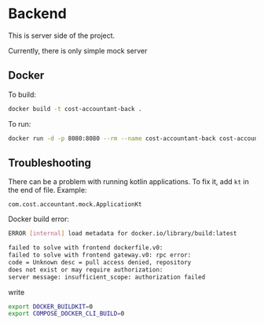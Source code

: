 # Backend

This is server side of the project.

Currently, there is only simple mock server

## Docker

To build:

```bash
docker build -t cost-accountant-back .
```
To run:

```bash
docker run -d -p 8080:8080 --rm --name cost-accountant-back cost-accountant-back
```


## Troubleshooting

There can be a problem with running kotlin 
applications. To fix it, add `kt` in the
end of file. Example:

`com.cost.accountant.mock.ApplicationKt`


Docker build error:

```bash
ERROR [internal] load metadata for docker.io/library/build:latest

failed to solve with frontend dockerfile.v0:
failed to solve with frontend gateway.v0: rpc error:
code = Unknown desc = pull access denied, repository
does not exist or may require authorization:
server message: insufficient_scope: authorization failed
```

write

```bash
export DOCKER_BUILDKIT=0
export COMPOSE_DOCKER_CLI_BUILD=0
```



